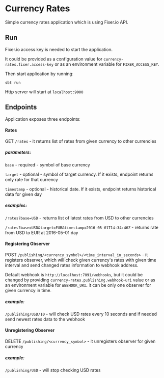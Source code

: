 # Currency Rates

Simple currency rates application which is using Fixer.io API.

## Run
Fixer.io access key is needed to start the application.

It could be provided as a configuration value for `currency-rates.fixer.access-key` or as an environment variable for `FIXER_ACCESS_KEY`.

Then start application by running:

`sbt run`

Http server will start at `localhost:9000`

## Endpoints

Application exposes three endpoints:

#### Rates

GET `/rates` - it returns list of rates from given currency to other currencies

##### parameters:

`base` - required - symbol of base currency 

`target` - optional - symbol of target currency. If it exists, endpoint returns only rate for that currency

`timestamp` - optional - historical date. If it exists, endpoint returns historical data for given day

##### examples:

`/rates?base=USD` - returns list of latest rates from USD to other currencies

`/rates?base=USD&target=EUR&timestamp=2016-05-01T14:34:46Z` - returns rate from USD to EUR at 2016-05-01 day

#### Registering Observer

POST `/publishing/<currency_symbol>/<time_interval_in_seconds>` - it registers observer, which will check given currency's rates with given time interval and send changed rates information to webhook address.

Default webhook is `http://localhost:7091/webhooks`, but it could be changed by providing `currency-rates.publishing.webhook-uri` value or as an environment variable for `WEBHOOK_URI`.
It can be only one observer for given currency in time.

##### example:

`/publishing/USD/10` - will check USD rates every 10 seconds and if needed send newest rates data to the webhook

#### Unregistering Observer

DELETE `/publishing/<currency_symbol>` - it unregisters observer for given currency

##### example:

`/publishing/USD` - will stop checking USD rates